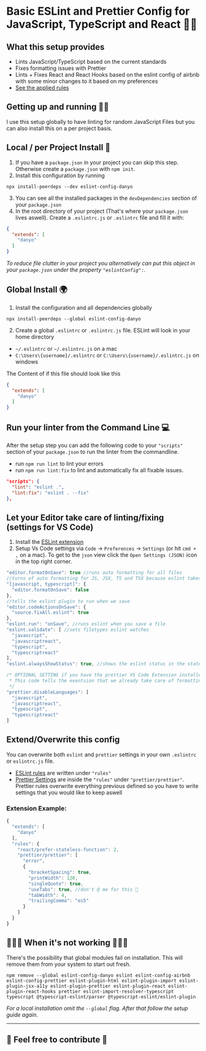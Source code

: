 # Basic ESLint and Prettier Config for JavaScript, TypeScript and React 👨‍💻

## What this setup provides

* Lints JavaScript/TypeScript based on the current standards
* Fixes formatting issues with Prettier
* Lints + Fixes React and React Hooks based on the eslint config of airbnb with some minor changes to it based on my preferences
* [See the applied rules](https://github.com/d4ny0/eslint-config-danyo/blob/master/.eslintrc.js)

## Getting up and running 🏃‍♂️

I use this setup globally to have linting for random JavaScript Files but you can also install this on a per project basis.

## Local / per Project Install 📂

1. If you have a `package.json` in your project you can skip this step. Otherwise create a `package.json` with `npm init`.
2. Install this configuration by running
```
npx install-peerdeps --dev eslint-config-danyo
```
3. You can see all the installed packages in the `devDependencies` section of your `package.json`
4. In the root directory of your project (That's where your `package.json` lives aswell). Create a `.eslintrc.js` or `.eslintrc` file and fill it with:

```json
{
  "extends": [
    "danyo"
  ]
}
```
*To reduce file clutter in your project you alternatively can put this object in your `package.json` under the property `"eslintConfig":`.*

## Global Install 🌍

1. Install the configuration and all dependencies globally
```
npx install-peerdeps --global eslint-config-danyo
```
2. Create a global `.eslintrc` or `.eslintrc.js` file. ESLint will look in your home directory
* `~/.eslintrc` or `~/.eslintrc.js` on a mac
* `C:\Users\{username}/.eslintrc` or `C:\Users\{username}/.eslintrc.js` on windows

The Content of if this file should look like this

```json
{
  "extends": [
    "danyo"
  ]
}
```

## Run your linter from the Command Line 💻

After the setup step you can add the following code to your `"scripts"` section of your `package.json` to run the linter from the commandline.
* run `npm run lint` to lint your errors
* run `npm run lint:fix` to lint and automatically fix all fixable issues.

```json
"scripts": {
  "lint": "eslint .",
  "lint:fix": "eslint . --fix"
},
```

## Let your Editor take care of linting/fixing (settings for VS Code)

1. Install the [ESLint extension](https://marketplace.visualstudio.com/items?itemName=dbaeumer.vscode-eslint)
2. Setup Vs Code settings via `Code` → `Preferences` → `Settings` (or hit `cmd + ,` on a mac). To get to the `json` view click the `Open Settings (JSON)` icon in the top right corner.

```js
"editor.formatOnSave": true //runs auto formatting for all files
//turns of auto formatting for JS, JSX, TS and TSX because eslint takes care of this
"[javascript, typescript]": {
  "editor.formatOnSave": false
},
//tells the eslint plugin to run when we save
"editor.codeActionsOnSave": {
  "source.fixAll.eslint": true
},
"eslint.run": "onSave", //runs eslint when you save a file
"eslint.validate": [ //sets filetypes eslint watches
  "javascript",
  "javascriptreact",
  "typescript",
  "typescriptreact"
],
"eslint.alwaysShowStatus": true, //shows the eslint status in the status bar

/* OPTIONAL SETTING if you have the prettier VS Code Extension installed
 * This code tells the exentsion that we already take care of formatting these filetypes
 */
"prettier.disableLanguages": [
  "javascript",
  "javascriptreact",
  "typescript",
  "typescriptreact"
]
```
## Extend/Overwrite this config

You can overwrite both `eslint` and `prettier` settings in your own `.eslintrc` or `eslintrc.js` file.
* [ESLint rules](https://eslint.org/docs/rules/) are written under `"rules"`
* [Prettier Settings]() are inside the `"rules"` under `"prettier/prettier"`. Prettier rules overwrite everything previous defined so you have to write settings that you would like to keep aswell

### Extension Example:
```js
{
  "extends": [
    "danyo"
  ],
  "rules": {
    "react/prefer-stateless-function": 2,
    "prettier/prettier": [
      "error",
      {
        "bracketSpacing": true,
        "printWidth": 120,
        "singleQuote": true,
        "useTabs": true, //don't @ me for this 👾
        "tabWidth": 4,
        "trailingComma": "es5"
      }
    ]
  }
}
```


## 💩💩💩 When it's not working 💩💩💩

There's the possibility that global modules fail on installation. This will remove them from your system to start out fresh.

```
npm remove --global eslint-config-danyo eslint eslint-config-airbnb eslint-config-prettier eslint-plugin-html eslint-plugin-import eslint-plugin-jsx-a11y eslint-plugin-prettier eslint-plugin-react eslint-plugin-react-hooks prettier eslint-import-resolver-typescript typescript @typescript-eslint/parser @typescript-eslint/eslint-plugin
```
*For a local installation omit the `--global` flag. After that follow the setup guide again.*

---
## **🙌 Feel free to contribute 🙌**
